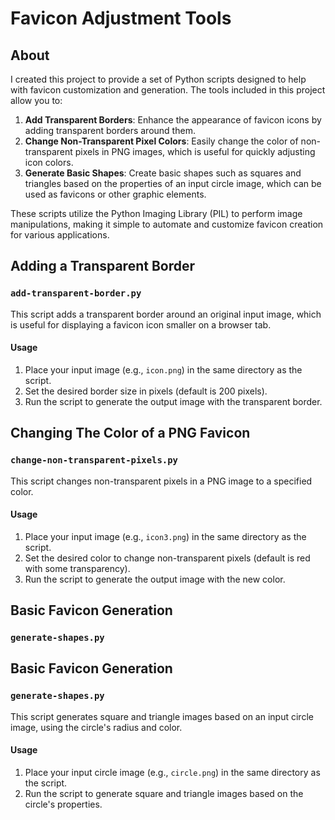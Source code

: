 # Favicon Adjustment Tools

## About
I created this project to provide a set of Python scripts designed to help with favicon customization and generation. The tools included in this project allow you to:

1. **Add Transparent Borders**: Enhance the appearance of favicon icons by adding transparent borders around them.
2. **Change Non-Transparent Pixel Colors**: Easily change the color of non-transparent pixels in PNG images, which is useful for quickly adjusting icon colors.
3. **Generate Basic Shapes**: Create basic shapes such as squares and triangles based on the properties of an input circle image, which can be used as favicons or other graphic elements.

These scripts utilize the Python Imaging Library (PIL) to perform image manipulations, making it simple to automate and customize favicon creation for various applications.

## Adding a Transparent Border
### `add-transparent-border.py`
This script adds a transparent border around an original input image, which is useful for displaying a favicon icon smaller on a browser tab.

#### Usage
1. Place your input image (e.g., `icon.png`) in the same directory as the script.
2. Set the desired border size in pixels (default is 200 pixels).
3. Run the script to generate the output image with the transparent border.


## Changing The Color of a PNG Favicon
### `change-non-transparent-pixels.py`
This script changes non-transparent pixels in a PNG image to a specified color.

#### Usage
1. Place your input image (e.g., `icon3.png`) in the same directory as the script.
2. Set the desired color to change non-transparent pixels (default is red with some transparency).
3. Run the script to generate the output image with the new color.


## Basic Favicon Generation
### `generate-shapes.py`

## Basic Favicon Generation
### `generate-shapes.py`
This script generates square and triangle images based on an input circle image, using the circle's radius and color.

#### Usage
1. Place your input circle image (e.g., `circle.png`) in the same directory as the script.
2. Run the script to generate square and triangle images based on the circle's properties.

